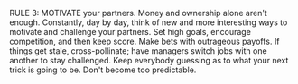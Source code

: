 RULE 3: MOTIVATE your partners. Money and ownership alone aren't enough. Constantly, day by day, think of new and more interesting ways to motivate and challenge your partners. Set high goals, encourage competition, and then keep score. Make bets with outrageous payoffs. If things get stale, cross-pollinate; have managers switch jobs with one another to stay challenged.
Keep everybody guessing as to what your next trick is going to be. Don't become too predictable.